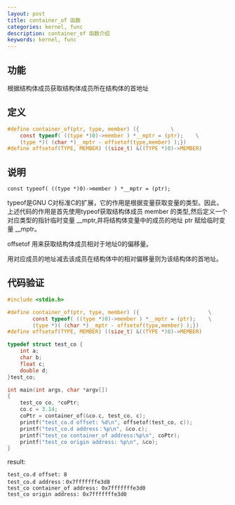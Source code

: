 ```yaml
---
layout: post
title: container_of 函数
categories: kernel, func
description: container_of 函数介绍
keywords: kernel, func
---
```


## 功能
根据结构体成员获取结构体成员所在结构体的首地址

## 定义
```c
#define container_of(ptr, type, member) ({			\
	const typeof( ((type *)0)->member ) *__mptr = (ptr);	\
	(type *)( (char *)__mptr - offsetof(type,member) );})
#define offsetof(TYPE, MEMBER) ((size_t) &((TYPE *)0)->MEMBER)
```

## 说明
`const typeof( ((type *)0)->member ) *__mptr = (ptr);`

typeof是GNU C对标准C的扩展，它的作用是根据变量获取变量的类型。因此，上述代码的作用是首先使用typeof获取结构体成员 member 的类型,然后定义一个对应类型的指针临时变量 __mptr,并将结构体变量中的成员的地址 ptr 赋给临时变量 __mptr。

offsetof 用来获取结构体成员相对于地址0的偏移量。

用对应成员的地址减去该成员在结构体中的相对偏移量则为该结构体的首地址。

## 代码验证

```c
#include <stdio.h>

#define container_of(ptr, type, member) ({                      \
        const typeof( ((type *)0)->member ) *__mptr = (ptr);    \
        (type *)( (char *)__mptr - offsetof(type,member) );})
#define offsetof(TYPE, MEMBER) ((size_t) &((TYPE *)0)->MEMBER)

typedef struct test_co {
    int a;
    char b;
    float c;
    double d;
}test_co;

int main(int args, char *argv[])
{
    test_co co, *coPtr;
    co.c = 3.14;
    coPtr = container_of(&co.c, test_co, c);
    printf("test_co.d offset: %d\n", offsetof(test_co, c));
    printf("test_co.d address：%p\n", &co.c);
    printf("test_co container_of address:%p\n", coPtr);
    printf("test_co origin address: %p\n", &co);
}

```

result:
```shell
test_co.d offset: 8
test_co.d address：0x7fffffffe3d8
test_co container_of address: 0x7fffffffe3d0
test_co origin address: 0x7fffffffe3d0
```
